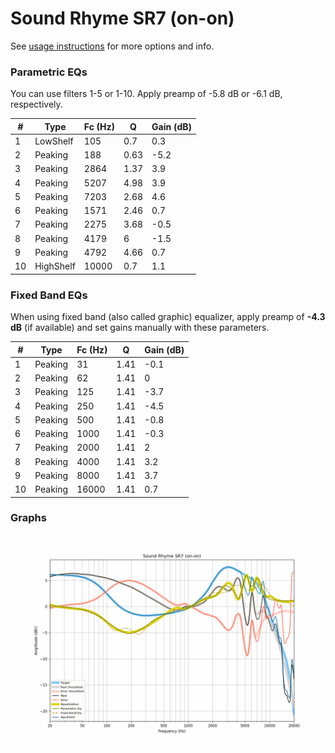 # Sound Rhyme SR7 (on-on)
See [usage instructions](https://github.com/jaakkopasanen/AutoEq#usage) for more options and info.

### Parametric EQs
You can use filters 1-5 or 1-10. Apply preamp of -5.8 dB or -6.1 dB, respectively.

|   # | Type      |   Fc (Hz) |    Q |   Gain (dB) |
|-----|-----------|-----------|------|-------------|
|   1 | LowShelf  |       105 | 0.7  |         0.3 |
|   2 | Peaking   |       188 | 0.63 |        -5.2 |
|   3 | Peaking   |      2864 | 1.37 |         3.9 |
|   4 | Peaking   |      5207 | 4.98 |         3.9 |
|   5 | Peaking   |      7203 | 2.68 |         4.6 |
|   6 | Peaking   |      1571 | 2.46 |         0.7 |
|   7 | Peaking   |      2275 | 3.68 |        -0.5 |
|   8 | Peaking   |      4179 | 6    |        -1.5 |
|   9 | Peaking   |      4792 | 4.66 |         0.7 |
|  10 | HighShelf |     10000 | 0.7  |         1.1 |

### Fixed Band EQs
When using fixed band (also called graphic) equalizer, apply preamp of **-4.3 dB** (if available) and set gains manually with these parameters.

|   # | Type    |   Fc (Hz) |    Q |   Gain (dB) |
|-----|---------|-----------|------|-------------|
|   1 | Peaking |        31 | 1.41 |        -0.1 |
|   2 | Peaking |        62 | 1.41 |         0   |
|   3 | Peaking |       125 | 1.41 |        -3.7 |
|   4 | Peaking |       250 | 1.41 |        -4.5 |
|   5 | Peaking |       500 | 1.41 |        -0.8 |
|   6 | Peaking |      1000 | 1.41 |        -0.3 |
|   7 | Peaking |      2000 | 1.41 |         2   |
|   8 | Peaking |      4000 | 1.41 |         3.2 |
|   9 | Peaking |      8000 | 1.41 |         3.7 |
|  10 | Peaking |     16000 | 1.41 |         0.7 |

### Graphs
![](./Sound%20Rhyme%20SR7%20(on-on).png)
